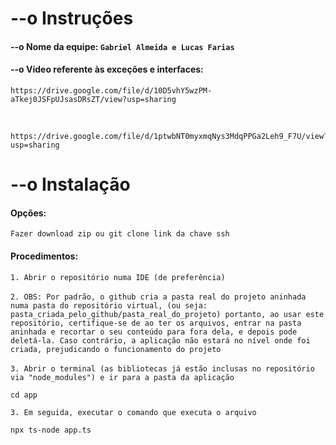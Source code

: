 

# --o Instruções
#### --o Nome da equipe: `Gabriel Almeida e Lucas Farias`
#### --o Vídeo referente às exceções e interfaces:
```
https://drive.google.com/file/d/10D5vhY5wzPM-aTkej0JSFpUJsasDRsZT/view?usp=sharing
```
<br>

```
https://drive.google.com/file/d/1ptwbNT0myxmqNys3MdqPPGa2Leh9_F7U/view?usp=sharing
```

# --o Instalação
#### Opções: 
`Fazer download zip ou git clone link da chave ssh`
#### Procedimentos:
`1. Abrir o repositório numa IDE (de preferência)`
<br><br>
`2. OBS: Por padrão, o github cria a pasta real do projeto aninhada numa pasta do repositório virtual, (ou seja: pasta_criada_pelo_github/pasta_real_do_projeto) portanto, ao usar este repositório, certifique-se de ao ter os arquivos, entrar na pasta aninhada e recortar o seu conteúdo para fora dela, e depois pode deletá-la. Caso contrário, a aplicação não estará no nível onde foi criada, prejudicando o funcionamento do projeto`
<br><br>
`3. Abrir o terminal (as bibliotecas já estão inclusas no repositório via "node_modules") e ir para a pasta da aplicação`
```
cd app
```
`3. Em seguida, executar o comando que executa o arquivo`
```
npx ts-node app.ts
```
